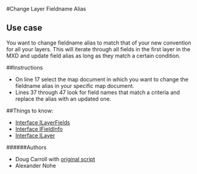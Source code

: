 #Change Layer Fieldname Alias
## Use case
You want to change fieldname alias to match that of your new convention for all your layers.  This will iterate through all fields in the first layer in the MXD and update field alias as long as they match a certain condition.

##Instructions
* On line 17 select the map document in which you want to change the fieldname alias in your specific map document.
*  Lines 37 through 47 look for field names that match a criteria and replace the alias with an updated one.

##Things to know:
* [Interface ILayerFields](http://resources.arcgis.com/en/help/arcobjects-cpp/componenthelp/index.html#//00050000073z000000)
* [Interface IFieldInfo](http://resources.arcgis.com/en/help/arcobjects-cpp/componenthelp/index.html#//000s00000356000000)
* [Interface ILayer](http://resources.arcgis.com/en/help/arcobjects-cpp/componenthelp/index.html#//0005000006z1000000)

######Authors
* Doug Carroll with [original script](https://github.com/Esri/developer-support/blob/gh-pages/arcobjects-net/change-layer-fieldname-alias/ChangeFieldAlias.cs)
* Alexander Nohe

